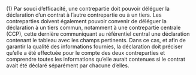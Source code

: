 (1) Par souci d’efficacité, une contrepartie doit pouvoir déléguer la déclaration d’un contrat à l’autre contrepartie ou à un tiers. Les contreparties doivent également pouvoir convenir de déléguer la déclaration à un tiers commun, notamment à une contrepartie centrale (CCP), cette dernière communiquant au référentiel central une déclaration contenant le tableau avec les champs pertinents. Dans ce cas, et afin de garantir la qualité des informations fournies, la déclaration doit préciser qu’elle a été effectuée pour le compte des deux contreparties et comprendre toutes les informations qu’elle aurait contenues si le contrat avait été déclaré séparément par chacune d’elles.